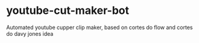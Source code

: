 # youtube-cut-maker-bot
Automated youtube cupper clip maker, based on cortes do flow and cortes do davy jones idea
